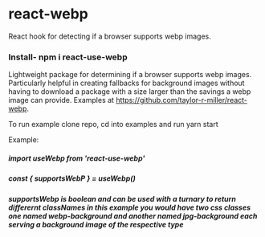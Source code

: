 # react-webp
React hook for detecting if a browser supports webp images.

<h3>Install- npm i react-use-webp</h3>

Lightweight package for determining if a browser supports webp images. Particularly helpful in creating fallbacks for background images without having to download a package with a size larger than the savings a webp image can provide. Examples at https://github.com/taylor-r-miller/react-webp.

To run example clone repo, cd into examples and run yarn start

Example:


<h5>import useWebp  from 'react-use-webp'</h5>

<h5>const { supportsWebP } = useWebp()<h5>

supportsWebp is boolean and can be used with a turnary to return differernt classNames in this example you would have two css classes one named webp-background and another named jpg-background each serving a background image of the respective type
